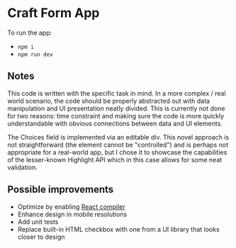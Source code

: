 # Craft Form App

To run the app:

- `npm i`
- `npm run dev`

## Notes

This code is written with the specific task in mind. In a more complex / real world scenario, the code should be properly abstracted out with data manipulation and UI presentation neatly divided. This is currently not done for two reasons: time constraint and making sure the code is more quickly understandable with obvious connections between data and UI elements.

The Choices field is implemented via an editable div. This novel approach is not straightforward (the element cannot be "controlled") and is perhaps not appropriate for a real-world app, but I chose it to showcase the capabilities of the lesser-known Highlight API which in this case allows for some neat validation.

## Possible improvements

- Optimize by enabling [React compiler](https://react.dev/learn/react-compiler)
- Enhance design in mobile resolutions
- Add unit tests
- Replace built-in HTML checkbox with one from a UI library that looks closer to design
